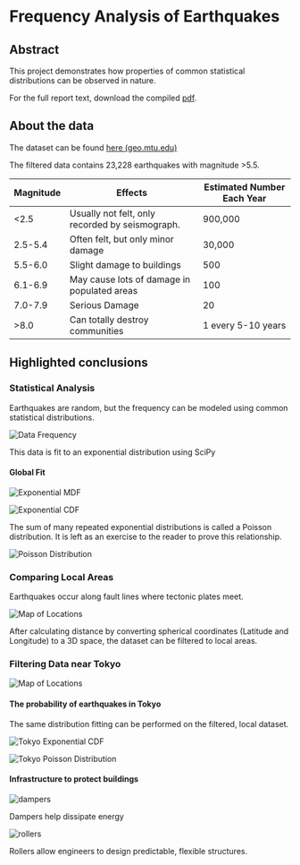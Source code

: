 # Frequency Analysis of Earthquakes

## Abstract

This project demonstrates how properties of common statistical distributions can be observed in nature.

For the full report text, download the compiled [pdf](Earthquake.pdf).

## About the data

The dataset can be found [here (geo.mtu.edu)](http://www.geo.mtu.edu/UPSeis/magnitude.html)

The filtered data contains 23,228 earthquakes with magnitude >5.5.

| Magnitude | Effects | Estimated Number Each Year |
|---|---|---|
| <2.5 | Usually not felt, only recorded by seismograph. | 900,000 |
| 2.5-5.4 | Often felt, but only minor damage | 30,000 |
|  5.5-6.0 | Slight damage to buildings | 500 |
|  6.1-6.9 | May cause lots of damage in populated areas | 100 |
|  7.0-7.9 | Serious Damage | 20 |
|  >8.0 | Can totally destroy communities | 1 every 5-10 years |

## Highlighted conclusions

### Statistical Analysis

Earthquakes are random, but the frequency can be modeled using common statistical distributions.

![Data Frequency](/Present/BarChart.png)

This data is fit to an exponential distribution using SciPy

#### Global Fit

![Exponential MDF](/Present/ExpMDF.png)

![Exponential CDF](/Present/ExpCDF.png)

The sum of many repeated exponential distributions is called a Poisson distribution. It is left as an exercise to the reader to prove this relationship.

![Poisson Distribution](/Present/Poisson.png)

### Comparing Local Areas

Earthquakes occur along fault lines where tectonic plates meet.

![Map of Locations](/Present/TectonicPlates.png)

After calculating distance by converting spherical coordinates (Latitude and Longitude) to a 3D space, the dataset can be filtered to local areas.

### Filtering Data near Tokyo

![Map of Locations](/Present/TokyoLocal.png)

#### The probability of earthquakes in Tokyo

The same distribution fitting can be performed on the filtered, local dataset.

![Tokyo Exponential CDF](/Present/TokyoExpCDF.png)

![Tokyo Poisson Distribution](/Present/TokyoPoisson.png)

#### Infrastructure to protect buildings

![dampers](damper.jpg)

Dampers help dissipate energy

![rollers](rollers.jpg)

Rollers allow engineers to design predictable, flexible structures.
